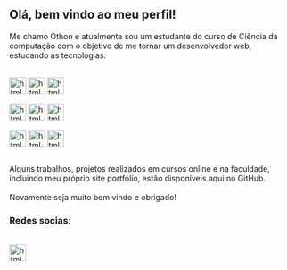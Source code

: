 ## Olá, bem vindo ao meu perfil!

<p>
  Me chamo Othon e atualmente sou um estudante do curso de Ciência da computação com o objetivo de me tornar um desenvolvedor web, estudando as tecnologias: 
</p>

<div style="display: inline_block"><br>
  <img align="center" alt="html" height="30"  src="https://img.shields.io/badge/HTML5-E34F26?style=for-the-badge&logo=html5&logoColor=white">  
  <img align="center" alt="html" height="30"  src="https://img.shields.io/badge/CSS3-1572B6?style=for-the-badge&logo=css3&logoColor=white"> 
  <img align="center" alt="html" height="30"  src="https://img.shields.io/badge/JavaScript-323330?style=for-the-badge&logo=javascript&logoColor=F7DF1E"><br><br>
  <img align="center" alt="html" height="30" src="https://img.shields.io/badge/Node.js-43853D?style=for-the-badge&logo=node.js&logoColor=white">
  <img align="center" alt="html" height="30" src="https://img.shields.io/badge/React-20232A?style=for-the-badge&logo=react&logoColor=61DAFB">
  <img align="center" alt="html" height="30"  src="https://img.shields.io/badge/Bootstrap-563D7C?style=for-the-badge&logo=bootstrap&logoColor=white"><br><br>
  <img align="center" alt="html" height="30"  src="https://img.shields.io/badge/jQuery-0769AD?style=for-the-badge&logo=jquery&logoColor=white">
  <img align="center" alt="html" height="30" src="https://img.shields.io/badge/PHP-777BB4?style=for-the-badge&logo=php&logoColor=white">
  <img align="center" alt="html" height="30" src="https://img.shields.io/badge/MySQL-00000F?style=for-the-badge&logo=mysql&logoColor=white">
</div>

<br>

<p>
  Alguns trabalhos, projetos realizados em cursos online e na faculdade, incluindo meu próprio site portfólio, estão disponíveis aqui no GitHub. <br><br>
  Novamente seja muito bem vindo e obrigado!
</p>

### Redes socias:

<div style="display: inline_block"><br>
  <a href="https://www.linkedin.com/in/othon-santos-35531b129/" target="_blank">
    <img align="center" alt="html" height="30"  src="https://img.shields.io/badge/LinkedIn-0077B5?style=for-the-badge&logo=linkedin&logoColor=white">
  </a>
  <!--<a href="https://www.instagram.com/nohto_/" target="_blank">
    <img align="center" alt="html" height="30"  src="https://img.shields.io/badge/Instagram-E4405F?style=for-the-badge&logo=instagram&logoColor=white"> 
  </a> -->
</div>

